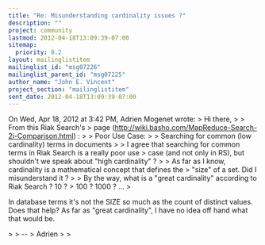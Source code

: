 ```yaml
---
title: "Re: Misunderstanding cardinality issues ?"
description: ""
project: community
lastmod: 2012-04-18T13:09:39-07:00
sitemap:
  priority: 0.2
layout: mailinglistitem
mailinglist_id: "msg07226"
mailinglist_parent_id: "msg07225"
author_name: "John E. Vincent"
project_section: "mailinglistitem"
sent_date: 2012-04-18T13:09:39-07:00
---
```



On Wed, Apr 18, 2012 at 3:42 PM, Adrien Mogenet
 wrote:
&gt; Hi there,
&gt;
&gt; From this Riak Search's
&gt; page (http://wiki.basho.com/MapReduce-Search-2i-Comparison.html) :
&gt;
&gt; Poor Use Case:
&gt;
&gt; Searching for common (low cardinality) terms in documents
&gt;
&gt; I agree that searching for common terms in Riak Search is a really poor use
&gt; case (and not only in RS), but shouldn't we speak about "high cardinality" ?
&gt;
&gt; As far as I know, cardinality is a mathematical concept that defines the
&gt; "size" of a set. Did I misunderstand it ?
&gt;
&gt; By the way, what is a "great cardinality" according to Riak Search ? 10 ?
&gt; 100 ? 1000 ? ...
&gt;

In database terms it's not the SIZE so much as the count of distinct
values. Does that help? As far as "great cardinality", I have no idea
off hand what that would be.

&gt;
&gt; --
&gt; Adrien
&gt;
&gt;
